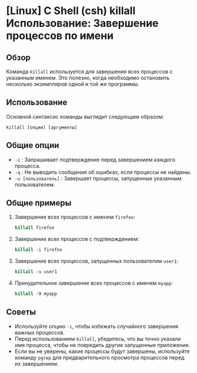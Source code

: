 # [Linux] C Shell (csh) killall Использование: Завершение процессов по имени

## Обзор
Команда `killall` используется для завершения всех процессов с указанным именем. Это полезно, когда необходимо остановить несколько экземпляров одной и той же программы.

## Использование
Основной синтаксис команды выглядит следующим образом:

```
killall [опции] [аргументы]
```

## Общие опции
- `-i` : Запрашивает подтверждение перед завершением каждого процесса.
- `-q` : Не выводить сообщения об ошибках, если процессы не найдены.
- `-u [пользователь]` : Завершает процессы, запущенные указанным пользователем.

## Общие примеры
1. Завершение всех процессов с именем `firefox`:
   ```csh
   killall firefox
   ```

2. Завершение всех процессов с подтверждением:
   ```csh
   killall -i firefox
   ```

3. Завершение всех процессов, запущенных пользователем `user1`:
   ```csh
   killall -u user1
   ```

4. Принудительное завершение всех процессов с именем `myapp`:
   ```csh
   killall -9 myapp
   ```

## Советы
- Используйте опцию `-i`, чтобы избежать случайного завершения важных процессов.
- Перед использованием `killall`, убедитесь, что вы точно указали имя процесса, чтобы не повредить другие запущенные приложения.
- Если вы не уверены, какие процессы будут завершены, используйте команду `pgrep` для предварительного просмотра процессов перед их завершением.